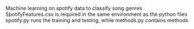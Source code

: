 Machine learning on spotify data to classify song genres
SpotifyFeatures.csv is required in the same environment as the python files
spotify.py runs the training and testing, while methods.py contains methods 
